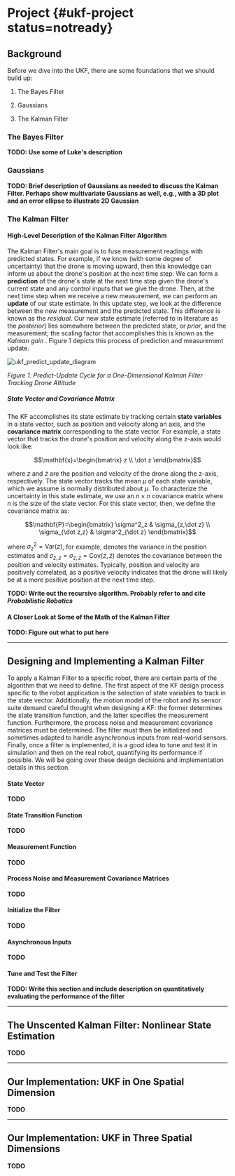 # Project {#ukf-project status=notready}

## Background
Before we dive into the UKF, there are some foundations that we should build up:

1. The Bayes Filter

2. Gaussians

3. The Kalman Filter

### The Bayes Filter

**TODO: Use some of Luke's description**

### Gaussians

**TODO: Brief description of Gaussians as needed to discuss the Kalman Filter. Perhaps show multivariate Gaussians as well, e.g., with a 3D plot and an error ellipse to illustrate 2D Gaussian**

### The Kalman Filter
#### High-Level Description of the Kalman Filter Algorithm

The Kalman Filter's main goal is to fuse measurement readings with predicted states. For example, if we know (with some degree of uncertainty) that the drone is moving upward, then this knowledge can inform us about the drone's position at the next time step. We can form a **prediction** of the drone's state at the next time step given the drone's current state and any control inputs that we give the drone. Then, at the next time step when we receive a new measurement, we can perform an **update** of our state estimate. In this update step, we look at the difference between the new measurement and the predicted state. This difference is known as the *residual*. Our new state estimate (referred to in literature as the *posterior*) lies somewhere between the predicted state, or *prior*, and the measurement; the scaling factor that accomplishes this is known as the *Kalman gain* [](#bib:labbe_kalman). Figure 1 depicts this process of prediction and measurement update.

![ukf_predict_update_diagram](ukf_predict_update_diagram.png)

*Figure 1. Predict-Update Cycle for a One-Dimensional Kalman Filter Tracking Drone Altitude*

##### State Vector and Covariance Matrix

The KF accomplishes its state estimate by tracking certain **state variables** in a state vector, such as position and velocity along an axis, and the **covariance matrix** corresponding to the state vector. For example, a state vector that tracks the drone's position and velocity along the z-axis would look like:

$$\mathbf{x}=\begin{bmatrix}
z \\
\dot z
\end{bmatrix}$$

where $z$ and $\dot z$ are the position and velocity of the drone along the z-axis, respectively. The state vector tracks the mean $\mu$ of each state variable, which we assume is normally distributed about $\mu$. To characterize the uncertainty in this state estimate, we use an $n \times n$ covariance matrix where $n$ is the size of the state vector. For this state vector, then, we define the covariance matrix as:

$$\mathbf{P}=\begin{bmatrix}
\sigma^2_z & \sigma_{z,\dot z} \\
\sigma_{\dot z,z} & \sigma^2_{\dot z}
\end{bmatrix}$$

where $\sigma^2_z = \text{Var}\left( z \right)$, for example, denotes the variance in the position estimates and $\sigma_{\dot z,z} = \sigma_{z,\dot z} = \text{Cov}\left( z, \dot z \right)$ denotes the covariance between the position and velocity estimates. Typically, position and velocity are positively correlated, as a positive velocity indicates that the drone will likely be at a more positive position at the next time step.

**TODO: Write out the recursive algorithm. Probably refer to and cite** ***Probabilistic Robotics***

#### A Closer Look at Some of the Math of the Kalman Filter

**TODO: Figure out what to put here**

---

## Designing and Implementing a Kalman Filter

To apply a Kalman Filter to a specific robot, there are certain parts of the algorithm that we need to define. The first aspect of the KF design process specific to the robot application is the selection of state variables to track in the state vector. Additionally, the motion model of the robot and its sensor suite demand careful thought when designing a KF: the former determines the state transition function, and the latter specifies the measurement function. Furthermore, the process noise and measurement covariance matrices must be determined. The filter must then be initialized and sometimes adapted to handle asynchronous inputs from real-world sensors. Finally, once a filter is implemented, it is a good idea to tune and test it in simulation and then on the real robot, quantifying its performance if possible. We will be going over these design decisions and implementation details in this section.

#### State Vector
**TODO**

#### State Transition Function
**TODO**

#### Measurement Function
**TODO**

#### Process Noise and Measurement Covariance Matrices
**TODO**

#### Initialize the Filter
**TODO**

#### Asynchronous Inputs
**TODO**

#### Tune and Test the Filter
**TODO: Write this section and include description on quantitatively evaluating the performance of the filter**

---

## The Unscented Kalman Filter: Nonlinear State Estimation
**TODO**

---

## Our Implementation: UKF in One Spatial Dimension
**TODO**

---

## Our Implementation: UKF in Three Spatial Dimensions
**TODO**


